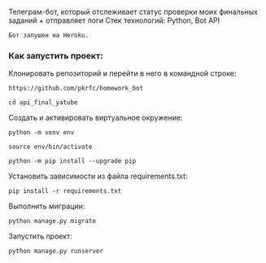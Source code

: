 Телеграм-бот, который отслеживает статус проверки моих финальных заданий + отправляет логи
Стек технологий:
Python, Bot API 


```
Бот запушен на Heroku.
```

### Как запустить проект:

Клонировать репозиторий и перейти в него в командной строке:

```
https://github.com/pkrfc/homework_bot
```

```
cd api_final_yatube
```

Cоздать и активировать виртуальное окружение:

```
python -m venv env
```

```
source env/bin/activate
```

```
python -m pip install --upgrade pip
```

Установить зависимости из файла requirements.txt:

```
pip install -r requirements.txt
```

Выполнить миграции:

```
python manage.py migrate
```

Запустить проект:

```
python manage.py runserver
```

